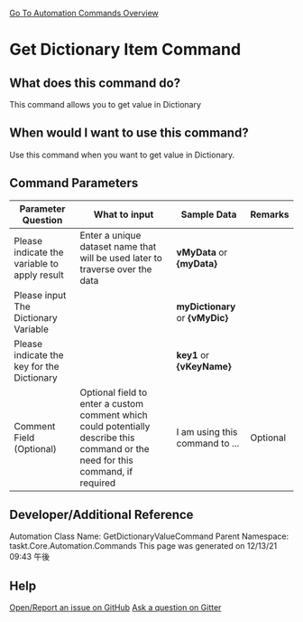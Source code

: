 <!--TITLE: Get Dictionary Item Command -->
<!-- SUBTITLE: a command in the Dictionary Commands group. -->
[Go To Automation Commands Overview](/automation-commands.md)


# Get Dictionary Item Command


## What does this command do?
This command allows you to get value in Dictionary


## When would I want to use this command?
Use this command when you want to get value in Dictionary.


## Command Parameters
| Parameter Question   	| What to input  	|  Sample Data 	| Remarks  	|
| ---                    | ---               | ---           | ---       |
|Please indicate the variable to apply result|Enter a unique dataset name that will be used later to traverse over the data|**vMyData** or **{myData}**||
|Please input The Dictionary Variable||**myDictionary** or **{vMyDic}**||
|Please indicate the key for the Dictionary||**key1** or **{vKeyName}**||
|Comment Field (Optional)|Optional field to enter a custom comment which could potentially describe this command or the need for this command, if required|I am using this command to ...|Optional|










## Developer/Additional Reference
Automation Class Name: GetDictionaryValueCommand
Parent Namespace: taskt.Core.Automation.Commands
This page was generated on 12/13/21 09:43 午後


## Help
[Open/Report an issue on GitHub](https://github.com/saucepleez/taskt/issues/new)
[Ask a question on Gitter](https://gitter.im/taskt-rpa/Lobby)
